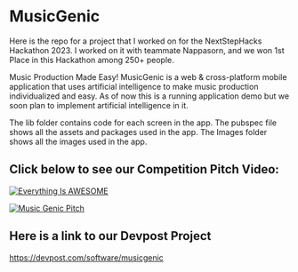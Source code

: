 # MusicGenic
Here is the repo for a project that I worked on for the NextStepHacks Hackathon 2023. I worked on it with teammate Nappasorn, and we won 1st Place in this Hackathon among 250+ people. 

Music Production Made Easy!
MusicGenic is a web & cross-platform mobile application that uses artificial intelligence to make music production individualized and easy. As of now this is a running application demo but we soon plan to implement artificial intelligence in it.

The lib folder contains code for each screen in the app.
The pubspec file shows all the assets and packages used in the app.
The Images folder shows all the images used in the app.

## Click below to see our Competition Pitch Video:
[![Everything Is AWESOME](<img width="704" alt="image" src="https://github.com/aru-g2004/MusicGenic/assets/79277193/4dce6a01-c174-4405-9b50-3eeb0662fb70">)](https://www.youtube.com/watch?v=WYxBg_xaMvY)


[![Music Genic Pitch](https://github.com/aru-g2004/MusicGenic/assets/79277193/4dce6a01-c174-4405-9b50-3eeb0662fb70)](https://www.youtube.com/watch?v=WYxBg_xaMvY)


## Here is a link to our Devpost Project
https://devpost.com/software/musicgenic
